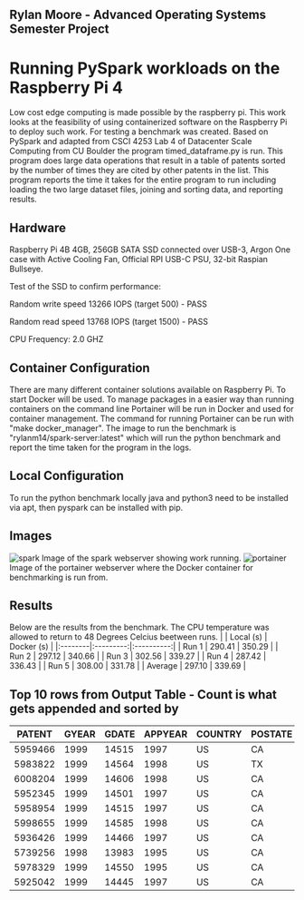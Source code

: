 ## Rylan Moore - Advanced Operating Systems Semester Project
# Running PySpark workloads on the Raspberry Pi 4
Low cost edge computing is made possible by the raspberry pi. This work looks at the feasibility of using containerized software on the Raspberry Pi to deploy such work. For testing a benchmark was created. Based on PySpark and adapted from CSCI 4253 Lab 4 of Datacenter Scale Computing from CU Boulder the program timed_dataframe.py is run. This program does large data operations that result in a table of patents sorted by the number of times they are cited by other patents in the list. This program reports the time it takes for the entire program to run including loading the two large dataset files, joining and sorting data, and reporting results. 

## Hardware
Raspberry Pi 4B 4GB, 256GB SATA SSD connected over USB-3, Argon One case with Active Cooling Fan, Official RPI USB-C PSU, 32-bit Raspian Bullseye. 

Test of the SSD to confirm performance: 

Random write speed 13266 IOPS (target 500) - PASS 

Random read speed 13768 IOPS (target 1500) - PASS

CPU Frequency:
2.0 GHZ

## Container Configuration
There are many different container solutions available on Raspberry Pi. To start Docker will be used. To manage packages in a easier way than running containers on the command line Portainer will be run in Docker and used for container management. The command for running Portainer can be run with "make docker_manager". The image to run the benchmark is "rylanm14/spark-server:latest" which will run the python benchmark and report the time taken for the program in the logs. 

## Local Configuration
To run the python benchmark locally java and python3 need to be installed via apt, then pyspark can be installed with pip. 

## Images
![spark](https://github.com/rylan-moore/os_proj/assets/70982815/a89fdb61-c493-41d0-8f4f-5e96b3af4883)
Image of the spark webserver showing work running. 
![portainer](https://github.com/rylan-moore/os_proj/assets/70982815/32a100c6-613c-4795-af03-aa743008e844)
Image of the portainer webserver where the Docker container for benchmarking is run from. 



## Results
Below are the results from the benchmark. The CPU temperature was allowed to return to 48 Degrees Celcius beetween runs. 
|         | Local (s) | Docker (s) | 
|:--------|:---------:|:----------:|
| Run 1   | 290.41 | 350.29 |
| Run 2   | 297.12 | 340.66 |
| Run 3   | 302.56 | 339.27 |
| Run 4   | 287.42 | 336.43 |
| Run 5   | 308.00 | 331.78 |
| Average | 297.10 | 339.69 |

## Top 10 rows from Output Table - Count is what gets appended and sorted by
|PATENT|GYEAR|GDATE|APPYEAR|COUNTRY|POSTATE|ASSIGNEE|ASSCODE|CLAIMS|NCLASS|CAT|SUBCAT|CMADE|CRECEIVE|RATIOCIT|GENERAL|ORIGINAL|FWDAPLAG|BCKGTLAG|SELFCTUB|SELFCTLB|SECDUPBD|SECDLWBD|COUNT|
|---|---|---|---|---|---|---|---|---|---|---|---|---|---|---|--|--|--|--|--|--|--|--|--|
|5959466| 1999|14515|   1997|     US|     CA|    5310|      2|  NULL|   326|  4|    46|  159|       0|     1.0|   NULL|  0.6186|    NULL|  4.8868|  0.0455|   0.044|    NULL|    NULL|  125|
|5983822| 1999|14564|   1998|     US|     TX|  569900|      2|  NULL|   114|  5|    55|  200|       0|   0.995|   NULL|  0.7201|    NULL|   12.45|     0.0|     0.0|    NULL|    NULL|  103|
|6008204| 1999|14606|   1998|     US|     CA|  749584|      2|  NULL|   514|  3|    31|  121|       0|     1.0|   NULL|  0.7415|    NULL|     5.0|  0.0085|  0.0083|    NULL|    NULL|  100|
|5952345| 1999|14501|   1997|     US|     CA|  749584|      2|  NULL|   514|  3|    31|  118|       0|     1.0|   NULL|  0.7442|    NULL|  5.1102|     0.0|     0.0|    NULL|    NULL|   98|
|5958954| 1999|14515|   1997|     US|     CA|  749584|      2|  NULL|   514|  3|    31|  116|       0|     1.0|   NULL|  0.7397|    NULL|   5.181|     0.0|     0.0|    NULL|    NULL|   96|
|5998655| 1999|14585|   1998|     US|     CA|    NULL|      1|  NULL|   560|  1|    14|  114|       0|     1.0|   NULL|  0.7387|    NULL|  5.1667|    NULL|    NULL|    NULL|    NULL|   96|
|5936426| 1999|14466|   1997|     US|     CA|    5310|      2|  NULL|   326|  4|    46|  178|       0|     1.0|   NULL|    0.58|    NULL| 11.2303|  0.0765|   0.073|    NULL|    NULL|   94|
|5739256| 1998|13983|   1995|     US|     CA|   70060|      2|    15|   528|  1|    15|  453|       0|     1.0|   NULL|  0.8232|    NULL| 15.1104|  0.1124|  0.1082|    NULL|    NULL|   90|
|5978329| 1999|14550|   1995|     US|     CA|  148925|      2|  NULL|   369|  2|    24|  145|       0|     1.0|   NULL|  0.5449|    NULL| 12.9241|  0.4196|  0.4138|    NULL|    NULL|   90|
|5925042| 1999|14445|   1997|     US|     CA|  733846|      2|  NULL|   606|  3|    32|  242|       0|     1.0|   NULL|  0.7382|    NULL|  8.3471|     0.0|     0.0|    NULL|    NULL|   90|

